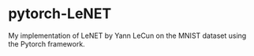 # pytorch-LeNET
My implementation of LeNET by Yann LeCun on the MNIST dataset using the Pytorch framework. 

